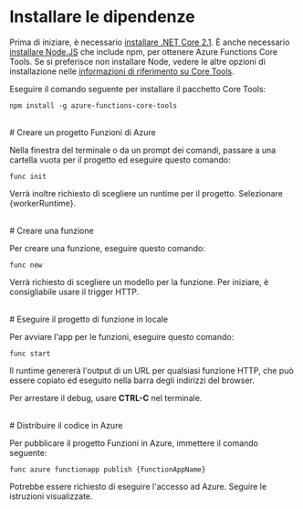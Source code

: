 # Installare le dipendenze

Prima di iniziare, è necessario [installare .NET Core 2.1](https://go.microsoft.com/fwlink/?linkid=2016373). È anche necessario [installare Node.JS](https://go.microsoft.com/fwlink/?linkid=2016195) che include npm, per ottenere Azure Functions Core Tools. Se si preferisce non installare Node, vedere le altre opzioni di installazione nelle [informazioni di riferimento su Core Tools](https://go.microsoft.com/fwlink/?linkid=2016192).

Eseguire il comando seguente per installare il pacchetto Core Tools:

``` npm install -g azure-functions-core-tools ```

<br/>
# Creare un progetto Funzioni di Azure

Nella finestra del terminale o da un prompt dei comandi, passare a una cartella vuota per il progetto ed eseguire questo comando:

``` func init ```

Verrà inoltre richiesto di scegliere un runtime per il progetto. Selezionare {workerRuntime}.

<br/>
# Creare una funzione

Per creare una funzione, eseguire questo comando:

``` func new ```

Verrà richiesto di scegliere un modello per la funzione. Per iniziare, è consigliabile usare il trigger HTTP.

<br/>
# Eseguire il progetto di funzione in locale

Per avviare l'app per le funzioni, eseguire questo comando:

``` func start ```

Il runtime genererà l'output di un URL per qualsiasi funzione HTTP, che può essere copiato ed eseguito nella barra degli indirizzi del browser.

Per arrestare il debug, usare **CTRL-C** nel terminale.

<br/>
# Distribuire il codice in Azure

Per pubblicare il progetto Funzioni in Azure, immettere il comando seguente:

``` func azure functionapp publish {functionAppName} ```

Potrebbe essere richiesto di eseguire l'accesso ad Azure. Seguire le istruzioni visualizzate.
